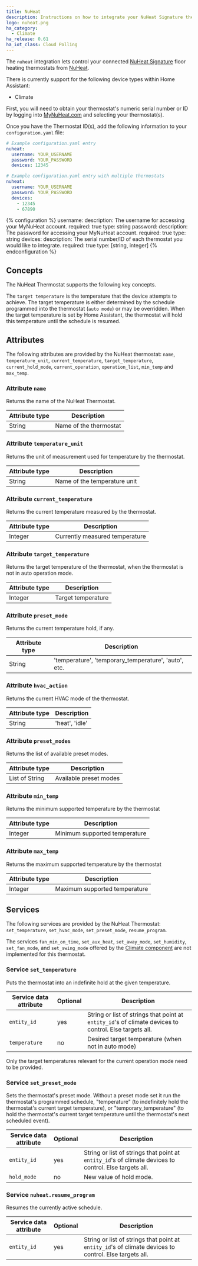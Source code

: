```yaml
---
title: NuHeat
description: Instructions on how to integrate your NuHeat Signature thermostats within Home Assistant.
logo: nuheat.png
ha_category:
  - Climate
ha_release: 0.61
ha_iot_class: Cloud Polling
---
```


The `nuheat` integration lets control your connected [NuHeat Signature](https://www.nuheat.com/products/thermostats/signature-thermostat) floor heating thermostats from [NuHeat](https://www.nuheat.com/).

There is currently support for the following device types within Home Assistant:

- Climate

First, you will need to obtain your thermostat's numeric serial number or ID by logging into [MyNuHeat.com](https://mynuheat.com/) and selecting your thermostat(s).

Once you have the Thermostat ID(s), add the following information to your `configuration.yaml` file:

```yaml
# Example configuration.yaml entry
nuheat:
  username: YOUR_USERNAME
  password: YOUR_PASSWORD
  devices: 12345

# Example configuration.yaml entry with multiple thermostats
nuheat:
  username: YOUR_USERNAME
  password: YOUR_PASSWORD
  devices:
    - 12345
    - 67890
```

{% configuration %}
username:
  description: The username for accessing your MyNuHeat account.
  required: true
  type: string
password:
  description: The password for accessing your MyNuHeat account.
  required: true
  type: string
devices:
  description: The serial number/ID of each thermostat you would like to integrate.
  required: true
  type: [string, integer]
{% endconfiguration %}

## Concepts

The NuHeat Thermostat supports the following key concepts.

The `target temperature` is the temperature that the device attempts to achieve. The target temperature is either determined by the schedule programmed into the thermostat (`auto mode`) or may be overridden. When the target temperature is set by Home Assistant, the thermostat will hold this temperature until the schedule is resumed.

## Attributes

The following attributes are provided by the NuHeat thermostat: `name`, `temperature_unit`, `current_temperature`, `target_temperature`, `current_hold_mode`, `current_operation`, `operation_list`, `min_temp` and `max_temp`.

### Attribute `name`

Returns the name of the NuHeat Thermostat.

| Attribute type | Description |
| ---------------| ----------- |
| String | Name of the thermostat

### Attribute `temperature_unit`

Returns the unit of measurement used for temperature by the thermostat.

| Attribute type | Description |
| ---------------| ----------- |
| String | Name of the temperature unit

### Attribute `current_temperature`

Returns the current temperature measured by the thermostat.

| Attribute type | Description |
| ---------------| ----------- |
| Integer | Currently measured temperature

### Attribute `target_temperature`

Returns the target temperature of the thermostat, when the thermostat is
not in auto operation mode.

| Attribute type | Description |
| ---------------| ----------- |
| Integer | Target temperature

### Attribute `preset_mode`

Returns the current temperature hold, if any.

| Attribute type | Description |
| ---------------| ----------- |
| String | 'temperature', 'temporary_temperature', 'auto', etc.

### Attribute `hvac_action`

Returns the current HVAC mode of the thermostat.

| Attribute type | Description |
| ---------------| ----------- |
| String | 'heat', 'idle'

### Attribute `preset_modes`

Returns the list of available preset modes.

| Attribute type | Description |
| ---------------| ----------- |
| List of String | Available preset modes

### Attribute `min_temp`

Returns the minimum supported temperature by the thermostat

| Attribute type | Description |
| ---------------| ----------- |
| Integer | Minimum supported temperature

### Attribute `max_temp`

Returns the maximum supported temperature by the thermostat

| Attribute type | Description |
| ---------------| ----------- |
| Integer | Maximum supported temperature

## Services

The following services are provided by the NuHeat Thermostat: `set_temperature`, `set_hvac_mode`, `set_preset_mode`, `resume_program`.

The services `fan_min_on_time`, `set_aux_heat`, `set_away_mode`, `set_humidity`, `set_fan_mode`, and `set_swing_mode` offered by the [Climate component](/integrations/climate/) are not implemented for this thermostat.

### Service `set_temperature`

Puts the thermostat into an indefinite hold at the given temperature.

| Service data attribute | Optional | Description |
| ---------------------- | -------- | ----------- |
| `entity_id` | yes | String or list of strings that point at `entity_id`'s of climate devices to control. Else targets all.
| `temperature` | no | Desired target temperature (when not in auto mode)

Only the target temperatures relevant for the current operation mode need to
be provided.

### Service `set_preset_mode`

Sets the thermostat's preset mode. Without a preset mode set it run the thermostat's programmed schedule, "temperature" (to indefinitely hold the thermostat's current target temperature), or "temporary_temperature" (to hold the thermostat's current target temperature until the thermostat's next scheduled event).

| Service data attribute | Optional | Description |
| ---------------------- | -------- | ----------- |
| `entity_id` | yes | String or list of strings that point at `entity_id`'s of climate devices to control. Else targets all.
| `hold_mode` | no | New value of hold mode.

### Service `nuheat.resume_program`

Resumes the currently active schedule.

| Service data attribute | Optional | Description |
| ---------------------- | -------- | ----------- |
| `entity_id` | yes | String or list of strings that point at `entity_id`'s of climate devices to control. Else targets all.
